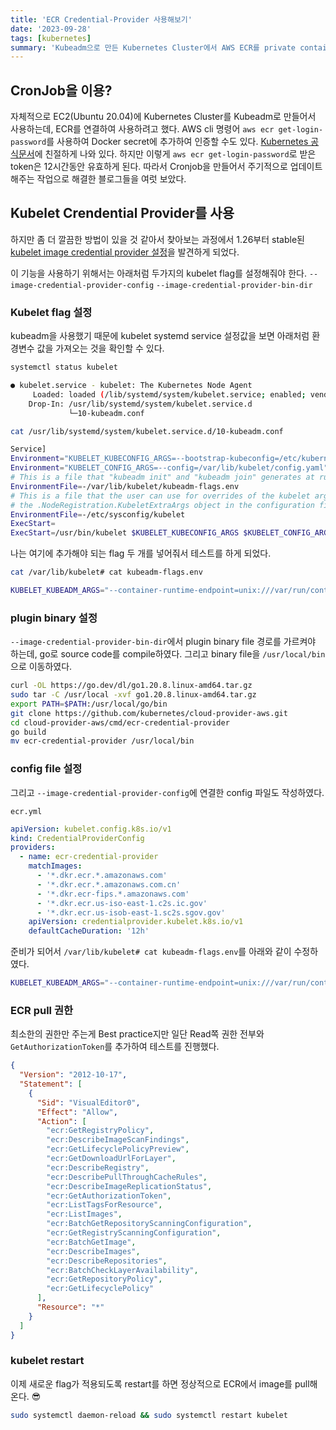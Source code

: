 ```yaml
---
title: 'ECR Credential-Provider 사용해보기'
date: '2023-09-28'
tags: [kubernetes]
summary: 'Kubeadm으로 만든 Kubernetes Cluster에서 AWS ECR를 private container image repository를 사용하고자 하였다. private repository를 접근하기 위해서 Kubernetes 1.26부터 stable feature로 제공하는 kubelet crendential provider를 사용하였다.'
---
```


## CronJob을 이용?

자체적으로 EC2(Ubuntu 20.04)에 Kubernetes Cluster를 Kubeadm로 만들어서 사용하는데, ECR를 연결하여 사용하려고 했다. AWS cli 명령어 `aws ecr get-login-password`를 사용하여 Docker secret에 추가하여 인증할 수도 있다. [Kubernetes 공식문서](https://kubernetes.io/docs/tasks/configure-pod-container/pull-image-private-registry/#create-a-secret-by-providing-credentials-on-the-command-line)에 친절하게 나와 있다. 하지만 이렇게 `aws ecr get-login-password`로 받은 token은 12시간동안 유효하게 된다. 따라서 Cronjob을 만들어서 주기적으로 업데이트해주는 작업으로 해결한 블로그들을 여럿 보았다.

## Kubelet Crendential Provider를 사용

하지만 좀 더 깔끔한 방법이 있을 것 같아서 찾아보는 과정에서 1.26부터 stable된 [kubelet image credential provider 설정](https://kubernetes.io/docs/tasks/administer-cluster/kubelet-credential-provider/)을 발견하게 되었다.

이 기능을 사용하기 위해서는 아래처럼 두가지의 kubelet flag를 설정해줘야 한다.
`--image-credential-provider-config`
`--image-credential-provider-bin-dir`

### Kubelet flag 설정

kubeadm을 사용했기 때문에 kubelet systemd service 설정값을 보면 아래처럼 환경변수 값을 가져오는 것을 확인할 수 있다.

```bash
systemctl status kubelet
```

```bash
● kubelet.service - kubelet: The Kubernetes Node Agent
     Loaded: loaded (/lib/systemd/system/kubelet.service; enabled; vendor preset: enabled)
    Drop-In: /usr/lib/systemd/system/kubelet.service.d
             └─10-kubeadm.conf
```

```bash
cat /usr/lib/systemd/system/kubelet.service.d/10-kubeadm.conf
```

```bash
Service]
Environment="KUBELET_KUBECONFIG_ARGS=--bootstrap-kubeconfig=/etc/kubernetes/bootstrap-kubelet.conf --kubeconfig=/etc/kubernetes/kubelet.conf"
Environment="KUBELET_CONFIG_ARGS=--config=/var/lib/kubelet/config.yaml"
# This is a file that "kubeadm init" and "kubeadm join" generates at runtime, populating the KUBELET_KUBEADM_ARGS variable dynamically
EnvironmentFile=-/var/lib/kubelet/kubeadm-flags.env
# This is a file that the user can use for overrides of the kubelet args as a last resort. Preferably, the user should use
# the .NodeRegistration.KubeletExtraArgs object in the configuration files instead. KUBELET_EXTRA_ARGS should be sourced from this file.
EnvironmentFile=-/etc/sysconfig/kubelet
ExecStart=
ExecStart=/usr/bin/kubelet $KUBELET_KUBECONFIG_ARGS $KUBELET_CONFIG_ARGS $KUBELET_KUBEADM_ARGS $KUBELET_EXTRA_ARGS
```

나는 여기에 추가해야 되는 flag 두 개를 넣어줘서 테스트를 하게 되었다.

```bash
cat /var/lib/kubelet# cat kubeadm-flags.env
```

```bash
KUBELET_KUBEADM_ARGS="--container-runtime-endpoint=unix:///var/run/containerd/containerd.sock --pod-infra-container-image=registry.k8s.io/pause:3.9
```

### plugin binary 설정

`--image-credential-provider-bin-dir`에서 plugin binary file 경로를 가르켜야 하는데, go로 source code를 compile하였다. 그리고 binary file을 `/usr/local/bin`으로 이동하였다.

```bash
curl -OL https://go.dev/dl/go1.20.8.linux-amd64.tar.gz
sudo tar -C /usr/local -xvf go1.20.8.linux-amd64.tar.gz
export PATH=$PATH:/usr/local/go/bin
git clone https://github.com/kubernetes/cloud-provider-aws.git
cd cloud-provider-aws/cmd/ecr-credential-provider
go build
mv ecr-credential-provider /usr/local/bin
```

### config file 설정

그리고 `--image-credential-provider-config`에 연결한 config 파일도 작성하였다.

`ecr.yml`

```yaml
apiVersion: kubelet.config.k8s.io/v1
kind: CredentialProviderConfig
providers:
  - name: ecr-credential-provider
    matchImages:
      - '*.dkr.ecr.*.amazonaws.com'
      - '*.dkr.ecr.*.amazonaws.com.cn'
      - '*.dkr.ecr-fips.*.amazonaws.com'
      - '*.dkr.ecr.us-iso-east-1.c2s.ic.gov'
      - '*.dkr.ecr.us-isob-east-1.sc2s.sgov.gov'
    apiVersion: credentialprovider.kubelet.k8s.io/v1
    defaultCacheDuration: '12h'
```

준비가 되어서 `/var/lib/kubelet# cat kubeadm-flags.env`를 아래와 같이 수정하였다.

```bash
KUBELET_KUBEADM_ARGS="--container-runtime-endpoint=unix:///var/run/containerd/containerd.sock --pod-infra-container-image=registry.k8s.io/pause:3.9 --image-credential-provider-config=/home/ubuntu/ecr.yml --image-credential-provider-bin-dir=/usr/local/bin/"
```

### ECR pull 권한

최소한의 권한만 주는게 Best practice지만 일단 Read쪽 권한 전부와 `GetAuthorizationToken`를 추가하여 테스트를 진행했다.

```json
{
  "Version": "2012-10-17",
  "Statement": [
    {
      "Sid": "VisualEditor0",
      "Effect": "Allow",
      "Action": [
        "ecr:GetRegistryPolicy",
        "ecr:DescribeImageScanFindings",
        "ecr:GetLifecyclePolicyPreview",
        "ecr:GetDownloadUrlForLayer",
        "ecr:DescribeRegistry",
        "ecr:DescribePullThroughCacheRules",
        "ecr:DescribeImageReplicationStatus",
        "ecr:GetAuthorizationToken",
        "ecr:ListTagsForResource",
        "ecr:ListImages",
        "ecr:BatchGetRepositoryScanningConfiguration",
        "ecr:GetRegistryScanningConfiguration",
        "ecr:BatchGetImage",
        "ecr:DescribeImages",
        "ecr:DescribeRepositories",
        "ecr:BatchCheckLayerAvailability",
        "ecr:GetRepositoryPolicy",
        "ecr:GetLifecyclePolicy"
      ],
      "Resource": "*"
    }
  ]
}
```

### kubelet restart

이제 새로운 flag가 적용되도록 restart를 하면 정상적으로 ECR에서 image를 pull해온다. 😎

```bash
sudo systemctl daemon-reload && sudo systemctl restart kubelet
```
